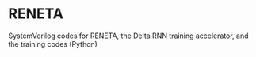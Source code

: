 # RENETA
SystemVerilog codes for RENETA, the Delta RNN training accelerator, and the training codes (Python)
